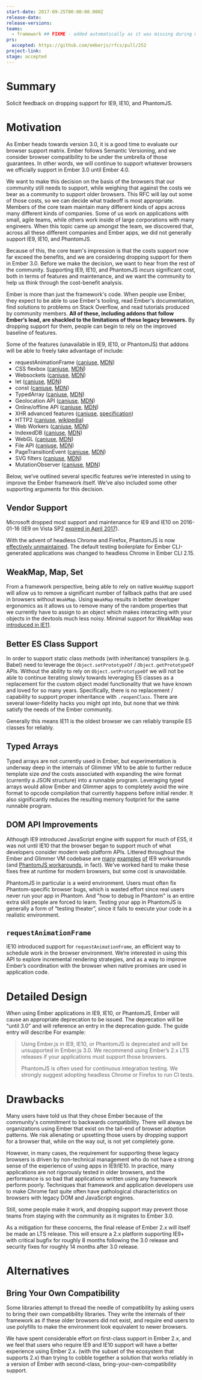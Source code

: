 ```yaml
---
start-date: 2017-09-25T00:00:00.000Z
release-date:
release-versions: 
teams: 
  - framework ## FIXME - added automatically as it was missing during migration
prs:
  accepted: https://github.com/emberjs/rfcs/pull/252
project-link: 
stage: accepted
---
```


# Summary

Solicit feedback on dropping support for IE9, IE10, and PhantomJS.

# Motivation

As Ember heads towards version 3.0, it is a good time to evaluate our browser support matrix. Ember follows Semantic Versioning, and we consider browser compatibility to be under the umbrella of those guarantees. In other words, we will continue to support whatever browsers we officially support in Ember 3.0 until Ember 4.0.

We want to make this decision on the basis of the browsers that our community still needs to support, while weighing that against the costs we bear as a community to support older browsers. This RFC will lay out some of those costs, so we can decide what tradeoff is most appropriate.
Members of the core team maintain many different kinds of apps across many different kinds of companies. Some of us work on applications with small, agile teams, while others work inside of large corporations with many engineers. When this topic came up amongst the team, we discovered that, across all these different companies and Ember apps, we did not generally support IE9, IE10, and PhantomJS.

Because of this, the core team's impression is that the costs support now far exceed the benefits, and we are considering dropping support for them in Ember 3.0. Before we make the decision, we want to hear from the rest of the community. Supporting IE9, IE10, and PhantomJS incurs significant cost, both in terms of features and maintenance, and we want the community to help us think through the cost-benefit analysis.

Ember is more than just the framework's code. When people use Ember, they expect to be able to use Ember's tooling, read Ember's documentation, find solutions to problems on Stack Overflow, and read tutorials produced by community members. **All of these, including addons that follow Ember’s lead, are shackled to the limitations of these legacy browsers.** By dropping support for them, people can begin to rely on the improved baseline of features.

Some of the features (unavailable in IE9, IE10, or PhantomJS) that addons will be able to freely take advantage of include:

- requestAnimationFrame ([caniuse](http://caniuse.com/#feat=requestanimationframe), [MDN](https://developer.mozilla.org/en-US/docs/Web/API/window/requestAnimationFrame))
- CSS flexbox ([caniuse](http://caniuse.com/#search=flexbox), [MDN](https://developer.mozilla.org/en-US/docs/Web/CSS/CSS_Flexible_Box_Layout/Using_CSS_flexible_boxes))
- Websockets ([caniuse](http://caniuse.com/#feat=websockets), [MDN](https://developer.mozilla.org/en-US/docs/Web/API/WebSockets_API))
- let ([caniuse](http://caniuse.com/#feat=let), [MDN](https://developer.mozilla.org/en-US/docs/Web/JavaScript/Reference/Statements/let))
- const ([caniuse](http://caniuse.com/#feat=const), [MDN](https://developer.mozilla.org/en-US/docs/Web/JavaScript/Reference/Statements/const))
- TypedArray ([caniuse](http://caniuse.com/#feat=typedarrays), [MDN](https://developer.mozilla.org/en-US/docs/Web/JavaScript/Reference/Global_Objects/TypedArray))
- Geolocation API ([caniuse](https://caniuse.com/#search=Geolocation), [MDN](https://developer.mozilla.org/en-US/docs/Web/API/Geolocation))
- Online/offline API ([caniuse](http://caniuse.com/#feat=online-status), [MDN](https://developer.mozilla.org/en-US/docs/Online_and_offline_events))
- XHR advanced features ([caniuse](https://caniuse.com/#feat=xhr2), [specification](https://www.w3.org/TR/2012/WD-XMLHttpRequest-20120117/))
- HTTP2 ([caniuse](http://caniuse.com/#feat=http2), [wikipedia](https://en.wikipedia.org/wiki/HTTP/2))
- Web Workers ([caniuse](http://caniuse.com/#feat=webworkers), [MDN](https://developer.mozilla.org/en-US/docs/Web/API/Web_Workers_API/Using_web_workers))
- IndexedDB ([caniuse](http://caniuse.com/#feat=indexeddb), [MDN](https://developer.mozilla.org/en-US/docs/Web/API/IndexedDB_API)) 
- WebGL ([caniuse](http://caniuse.com/#feat=webgl), [MDN](https://developer.mozilla.org/en-US/docs/Web/API/WebGL_API))
- File API ([caniuse](http://caniuse.com/#feat=fileapi), [MDN](https://developer.mozilla.org/en-US/docs/Web/API/File))
- PageTransitionEvent ([caniuse](http://caniuse.com/#feat=page-transition-events), [MDN](https://developer.mozilla.org/en-US/docs/Web/API/PageTransitionEvent))
- SVG filters ([caniuse](http://caniuse.com/#feat=svg-filters), [MDN](https://developer.mozilla.org/en-US/docs/Web/SVG/Tutorial/SVG_Filters_Tutorial))
- MutationObserver ([caniuse](http://caniuse.com/#feat=mutationobserver), [MDN](https://developer.mozilla.org/en-US/docs/Web/API/MutationObserver))

Below, we’ve outlined several specific features we’re interested in using to improve the Ember framework itself. We’ve also included some other supporting arguments for this decision.

## Vendor Support

Microsoft dropped most support and maintenance for IE9 and IE10 on 2016-01-16 (IE9 on Vista SP2 [expired in April 2017](http://www.allyncs.com/docs/lifecyclesupport.html)).

With the advent of headless Chrome and Firefox, PhantomJS is now [effectively unmaintained](https://groups.google.com/forum/#!topic/phantomjs/9aI5d-LDuNE). The default testing boilerplate for Ember CLI-generated applications was changed to headless Chrome in Ember CLI 2.15.

## WeakMap, Map, Set

From a framework perspective, being able to rely on native `WeakMap` support will allow us to remove a significant number of fallback paths that are used in browsers without `WeakMap`. Using `WeakMap` results in better developer ergonomics as it allows us to remove many of the random properties that we currently have to assign to an object which makes interacting with your objects in the devtools much less noisy. Minimal support for WeakMap was [introduced in IE11](http://kangax.github.io/compat-table/es6/#test-WeakMap).

## Better ES Class Support

In order to support static class methods (with inheritance) transpilers (e.g. Babel) need to leverage the `Object.setPrototypeOf` / `Object.getPrototypeOf` APIs. Without the ability to rely on `Object.setPrototypeOf` we will not be able to continue iterating slowly towards leveraging ES classes as a replacement for the custom object model functionality that we have known and loved for so many years. Specifically, there is no replacement / capability to support proper inheritance with `.reopenClass`. There are several lower-fidelity hacks you might opt into, but none that we think satisfy the needs of the Ember community.

Generally this means IE11 is the oldest browser we can reliably transpile ES classes for reliably.

## Typed Arrays

Typed arrays are not currently used in Ember, but experimentation is underway deep in the internals of Glimmer VM to be able to further reduce template size *and* the costs associated with expanding the wire format (currently a JSON structure) into a runnable program. Leveraging typed arrays would allow Ember and Glimmer apps to completely avoid the wire format to opcode compilation that currently happens before initial render. It also significantly reduces the resulting memory footprint for the same runnable program.

## DOM API Improvements

Although IE9 introduced JavaScript engine with support for much of ES5, it was not until IE10 that the browser began to support much of what developers consider modern web platform APIs. Littered throughout the Ember and Glimmer VM codebase are [many](https://github.com/glimmerjs/glimmer-vm/blob/1759c16defc546b034b97e37141187652ed93859/packages/%40glimmer/runtime/lib/dom/props.ts#L54) [examples](https://github.com/glimmerjs/glimmer-vm/blob/9ecc88504c81469ba20dba3ed3f37d373a998355/packages/%40glimmer/test-helpers/lib/helpers.ts#L170) [of](https://github.com/glimmerjs/glimmer-vm/blob/bfed16af6a5ecce4fbe9f27783245fe0f8b03480/build/broccoli/transpile-to-es5.js#L25) IE9 workarounds (and [PhantomJS workarounds](https://github.com/glimmerjs/glimmer-vm/blob/1759c16defc546b034b97e37141187652ed93859/packages/%40glimmer/runtime/lib/dom/props.ts#L49), in fact). We’ve worked hard to make these fixes free at runtime for modern browsers, but some cost is unavoidable.

PhantomJS in particular is a weird environment. Users must often fix Phantom-specific browser bugs, which is wasted effort since real users never run your app in Phantom. And "how to debug in Phantom" is an entire extra skill people are forced to learn. Testing your app in PhantomJS is generally a form of “testing theater”, since it fails to execute your code in a realistic environment.

## `requestAnimationFrame`

IE10 introduced support for `requestAnimationFrame`, an efficient way to schedule work in the browser environment. We’re interested in using this API to explore incremental rendering strategies, and as a way to improve Ember’s coordination with the browser when native promises are used in application code.

# Detailed Design

When using Ember applications in IE9, IE10, or PhantomJS, Ember will cause an appropriate deprecation to be issued. The deprecation will be “until 3.0” and will reference an entry in the deprecation guide. The guide entry will describe For example:

> Using Ember.js in IE9, IE10, or PhantomJS is deprecated and will be unsupported in Ember.js 3.0. We recommend using Ember’s 2.x LTS releases if your applications must support those browsers.
> 
> PhantomJS is often used for continuous integration testing. We strongly suggest adopting headless Chrome or Firefox to run CI tests.

# Drawbacks

Many users have told us that they chose Ember because of the community's commitment to backwards compatibility. There will always be organizations using Ember that exist on the tail-end of browser adoption patterns. We risk alienating or upsetting those users by dropping support for a browser that, while on the way out, is not yet completely gone.

However, in many cases, the requirement for supporting these legacy browsers is driven by non-technical management who do not have a strong sense of the experience of using apps in IE9/IE10. In practice, many applications are not rigorously tested in older browsers, and the performance is so bad that applications written using any framework perform poorly. Techniques that framework and application developers use to make Chrome fast quite often have pathological characteristics on browsers with legacy DOM and JavaScript engines.

Still, some people make it work, and dropping support may prevent those teams from staying with the community as it migrates to Ember 3.0.

As a mitigation for these concerns, the final release of Ember 2.x will itself be made an LTS release. This will ensure a 2.x platform supporting IE9+ with critical bugfix for roughly 8 months following the 3.0 release and security fixes for roughly 14 months after 3.0 release.

# Alternatives

## Bring Your Own Compatibility

Some libraries attempt to thread the needle of compatibility by asking users to bring their own compatibility libraries. They write the internals of their framework as if these older browsers did not exist, and require end users to use polyfills to make the environment look equivalent to newer browsers.

We have spent considerable effort on first-class support in Ember 2.x, and we feel that users who require IE9 and IE10 support will have a better experience using Ember 2.x. (with the subset of the ecosystem that supports 2.x) than trying to cobble together a solution that works reliably in a version of Ember with second-class, bring-your-own-compatibility support.
